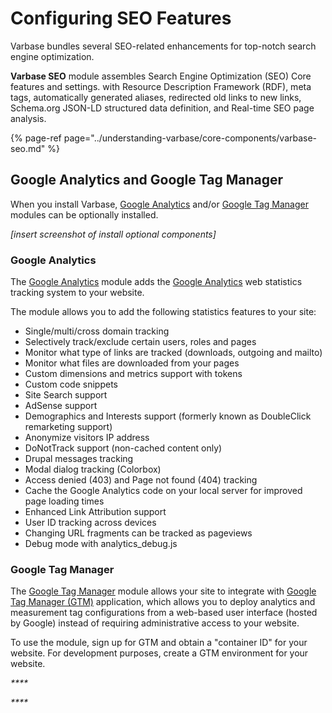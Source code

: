 # Configuring SEO Features

Varbase bundles several SEO-related enhancements for top-notch search engine optimization.

**Varbase SEO** module assembles Search Engine Optimization \(SEO\) Core features and settings. with Resource Description Framework \(RDF\), meta tags, automatically generated aliases, redirected old links to new links, Schema.org JSON-LD structured data definition, and Real-time SEO page analysis.

{% page-ref page="../understanding-varbase/core-components/varbase-seo.md" %}

## Google Analytics and Google Tag Manager

When you install Varbase, [Google Analytics](https://www.drupal.org/project/google_analytics) and/or [Google Tag Manager](https://www.drupal.org/project/google_tag) modules can be optionally installed.

_\[insert screenshot of install optional components\]_

### Google Analytics

The [Google Analytics](https://www.drupal.org/project/google_analytics) module adds the [Google Analytics](https://marketingplatform.google.com/about/analytics/) web statistics tracking system to your website.

The module allows you to add the following statistics features to your site:

* Single/multi/cross domain tracking
* Selectively track/exclude certain users, roles and pages
* Monitor what type of links are tracked \(downloads, outgoing and mailto\)
* Monitor what files are downloaded from your pages
* Custom dimensions and metrics support with tokens
* Custom code snippets
* Site Search support
* AdSense support
* Demographics and Interests support \(formerly known as DoubleClick remarketing support\)
* Anonymize visitors IP address
* DoNotTrack support \(non-cached content only\)
* Drupal messages tracking
* Modal dialog tracking \(Colorbox\)
* Access denied \(403\) and Page not found \(404\) tracking
* Cache the Google Analytics code on your local server for improved page loading times
* Enhanced Link Attribution support
* User ID tracking across devices
* Changing URL fragments can be tracked as pageviews
* Debug mode with analytics\_debug.js

### Google Tag Manager

The [Google Tag Manager](https://www.drupal.org/project/google_tag) module allows your site to integrate with [Google Tag Manager \(GTM\)](https://tagmanager.google.com/) application, which allows you to deploy analytics and measurement tag configurations from a web-based user interface \(hosted by Google\) instead of requiring administrative access to your website.

To use the module, sign up for GTM and obtain a "container ID" for your website. For development purposes, create a GTM environment for your website.

_\*\*\*\*_

_\*\*\*\*_





